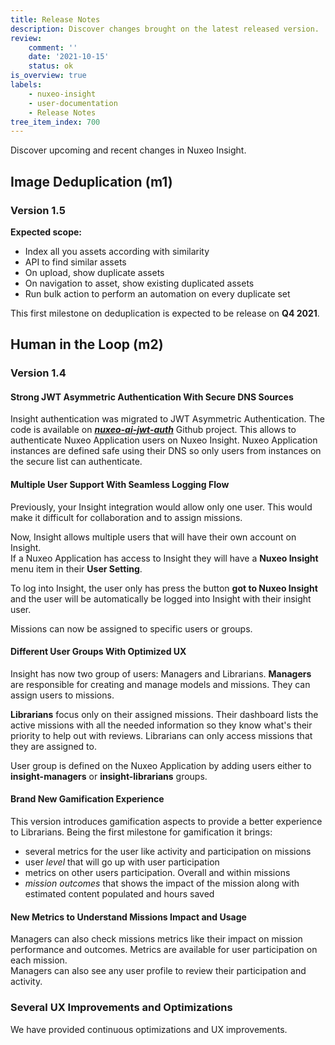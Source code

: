 ```yaml
---
title: Release Notes
description: Discover changes brought on the latest released version.
review:
    comment: ''
    date: '2021-10-15'
    status: ok
is_overview: true
labels:
    - nuxeo-insight
    - user-documentation
    - Release Notes
tree_item_index: 700
---
```


Discover upcoming and recent changes in Nuxeo Insight.

## Image Deduplication (m1)

### Version 1.5

**Expected scope:**
- Index all you assets according with similarity
- API to find similar assets
- On upload, show duplicate assets
- On navigation to asset, show existing duplicated assets
- Run bulk action to perform an automation on every duplicate set

This first milestone on deduplication is expected to be release on **Q4 2021**.

## Human in the Loop (m2)

### Version 1.4

#### Strong JWT Asymmetric Authentication With Secure DNS Sources

Insight authentication was migrated to JWT Asymmetric Authentication. The code is available on [***nuxeo-ai-jwt-auth***](https://github.com/nuxeo/nuxeo-ai-jwt-auth) Github project.
This allows to authenticate Nuxeo Application users on Nuxeo Insight.
Nuxeo Application instances are defined safe using their DNS so only users from instances on the secure list can authenticate.

#### Multiple User Support With Seamless Logging Flow

Previously, your Insight integration would allow only one user. This would make it difficult for collaboration and to assign missions.

Now, Insight allows multiple users that will have their own account on Insight.</br>
If a Nuxeo Application has access to Insight they will have a **Nuxeo Insight** menu item in their **User Setting**.

To log into Insight, the user only has press the button **got to Nuxeo Insight** and the user will be automatically be logged into Insight with their insight user.

Missions can now be assigned to specific users or groups.

#### Different User Groups With Optimized UX

Insight has now two group of users: Managers and Librarians.
**Managers** are responsible for creating and manage models and missions.
They can assign users to missions.

**Librarians** focus only on their assigned missions. Their dashboard lists the active missions with all the needed information so they know what's their priority to help out with reviews.
Librarians can only access missions that they are assigned to.

User group is defined on the Nuxeo Application by adding users either to **insight-managers** or **insight-librarians** groups.

#### Brand New Gamification Experience

This version introduces gamification aspects to provide a better experience to Librarians.
Being the first milestone for gamification it brings:
- several metrics for the user like activity and participation on missions
- user *level* that will go up with user participation
- metrics on other users participation. Overall and within missions
- *mission outcomes* that shows the impact of the mission along with estimated content populated and hours saved

#### New Metrics to Understand Missions Impact and Usage

Managers can also check missions metrics like their impact on mission performance and outcomes.
Metrics are available for user participation on each mission.</br>
Managers can also see any user profile to review their participation and activity.

### Several UX Improvements and Optimizations

We have provided continuous optimizations and UX improvements.
